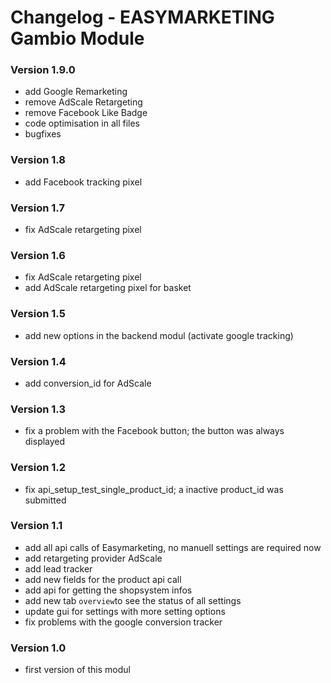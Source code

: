 # Changelog - EASYMARKETING Gambio Module

### Version 1.9.0
- add Google Remarketing
- remove AdScale Retargeting
- remove Facebook Like Badge
- code optimisation in all files
- bugfixes

### Version 1.8
- add Facebook tracking pixel

### Version 1.7
- fix AdScale retargeting pixel

### Version 1.6
- fix AdScale retargeting pixel
- add AdScale retargeting pixel for basket

### Version 1.5
- add new options in the backend modul (activate google tracking)

### Version 1.4
- add conversion_id for AdScale

### Version 1.3
- fix a problem with the Facebook button; the button was always displayed

### Version 1.2
-  fix api_setup_test_single_product_id; a inactive product_id was submitted

### Version 1.1
- add all api calls of Easymarketing, no manuell settings are required now
- add retargeting provider AdScale
- add lead tracker
- add new fields for the product api call
- add api for getting the shopsystem infos
- add new tab `overview`to see the status of all settings
- update gui for settings with more setting options
- fix problems with the google conversion tracker

### Version 1.0
- first version of this modul
